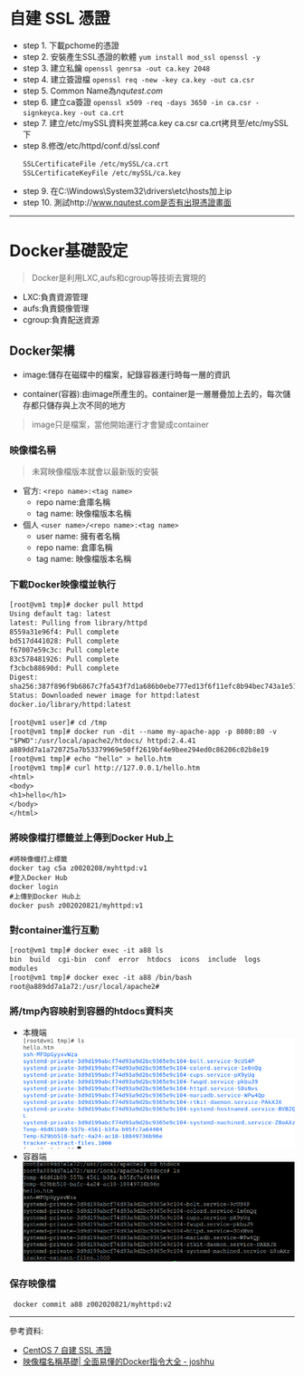 # 自建 SSL 憑證

* step 1. 下載pchome的憑證
* step 2. 安裝產生SSL憑證的軟體
    ```yum install mod_ssl openssl -y ```
* step 3. 建立私鑰
    ```openssl genrsa -out ca.key 2048```
* step 4. 建立簽證檔
    ```openssl req -new -key ca.key -out ca.csr```
* step 5. Common Name為*nqutest.com*
* step 6. 建立ca簽證
    ```openssl x509 -req -days 3650 -in ca.csr -signkeyca.key -out ca.crt```
* step 7. 建立/etc/mySSL資料夾並將ca.key ca.csr ca.crt拷貝至/etc/mySSL下
* step 8.修改/etc/httpd/conf.d/ssl.conf
    ```
    SSLCertificateFile /etc/mySSL/ca.crt
    SSLCertificateKeyFile /etc/mySSL/ca.key
    ```
* step 9. 在C:\Windows\System32\drivers\etc\hosts加上ip
* step 10. 測試http://www.nqutest.com是否有出現憑證畫面

---
# Docker基礎設定
> Docker是利用LXC,aufs和cgroup等技術去實現的

* LXC:負責資源管理
* aufs:負責鏡像管理
* cgroup:負責配送資源

## Docker架構

* image:儲存在磁碟中的檔案，紀錄容器運行時每一層的資訊

* container(容器):由image所產生的。container是一層層疊加上去的，每次儲存都只儲存與上次不同的地方

> image只是檔案，當他開始運行才會變成container

### 映像檔名稱

> 未寫映像檔版本就會以最新版的安裝

* 官方:
    ```<repo name>:<tag name>```
    * repo name:倉庫名稱
    * tag name: 映像檔版本名稱
* 個人
    ```<user name>/<repo name>:<tag name>```
    * user name: 擁有者名稱
    * repo name: 倉庫名稱
    * tag name: 映像檔版本名稱

### 下載Docker映像檔並執行

```
[root@vm1 tmp]# docker pull httpd
Using default tag: latest
latest: Pulling from library/httpd
8559a31e96f4: Pull complete
bd517d441028: Pull complete
f67007e59c3c: Pull complete
83c578481926: Pull complete
f3cbcb88690d: Pull complete
Digest: sha256:387f896f9b6867c7fa543f7d1a686b0ebe777ed13f6f11efc8b94bec743a1e51
Status: Downloaded newer image for httpd:latest
docker.io/library/httpd:latest

[root@vm1 user]# cd /tmp
[root@vm1 tmp]# docker run -dit --name my-apache-app -p 8080:80 -v "$PWD":/usr/local/apache2/htdocs/ httpd:2.4.41
a889dd7a1a720725a7b53379969e50ff2619bf4e9bee294ed0c86206c02b8e19
[root@vm1 tmp]# echo "hello" > hello.htm
[root@vm1 tmp]# curl http://127.0.0.1/hello.htm
<html>
<body>
<h1>hello</h1>
</body>
</html>
```
### 將映像檔打標籤並上傳到Docker Hub上

```
#將映像檔打上標籤
docker tag c5a z0020208/myhttpd:v1
#登入Docker Hub
docker login
#上傳到Docker Hub上
docker push z002020821/myhttpd:v1
```
### 對container進行互動

```
[root@vm1 tmp]# docker exec -it a88 ls
bin  build  cgi-bin  conf  error  htdocs  icons  include  logs  modules
[root@vm1 tmp]# docker exec -it a88 /bin/bash
root@a889dd7a1a72:/usr/local/apache2#
```
### 將/tmp內容映射到容器的htdocs資料夾

* 本機端
![0325-01](https://github.com/z002020821/Linux_note/blob/master/20200325/0325-01.png)
* 容器端
![0325-02](https://github.com/z002020821/Linux_note/blob/master/20200325/0325-02.png)

### 保存映像檔

``` docker commit a88 z002020821/myhttpd:v2```

---
參考資料:
* [CentOS 7 自建 SSL 憑證](https://www.brilliantcode.net/343/centos-7-create-own-ssl-certificates/)
* [映像檔名稱基礎| 全面易懂的Docker指令大全 - joshhu](https://joshhu.gitbooks.io/dockercommands/content/DockerImages/ImageBasic.html)
